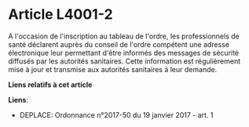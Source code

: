 # Article L4001-2

A l'occasion de l'inscription au tableau de l'ordre, les professionnels de santé déclarent auprès du conseil de l'ordre
compétent une adresse électronique leur permettant d'être informés des messages de sécurité diffusés par les autorités
sanitaires. Cette information est régulièrement mise à jour et transmise aux autorités sanitaires à leur demande.

**Liens relatifs à cet article**

**Liens**:

  - DEPLACE: Ordonnance n°2017-50 du 19 janvier 2017 - art. 1
